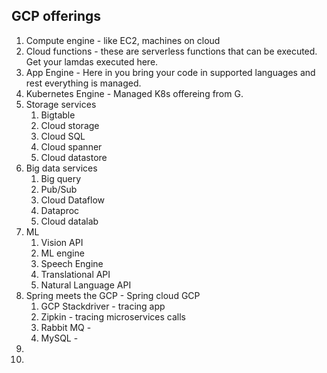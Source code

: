 ## GCP offerings 

1. Compute engine - like EC2, machines on cloud
2. Cloud functions - these are serverless functions that can be executed. Get your lamdas executed here. 
3. App Engine - Here in you bring your code in supported languages and rest everything is managed. 
4. Kubernetes Engine - Managed K8s offereing from G.  
5. Storage services 
   1. Bigtable
   2. Cloud storage
   3. Cloud SQL
   4. Cloud spanner
   5. Cloud datastore
6. Big data services
   1. Big query
   2. Pub/Sub
   3. Cloud Dataflow
   4. Dataproc
   5. Cloud datalab
7. ML 
	1. Vision API
	2. ML engine
	3. Speech Engine
	4. Translational API
	5. Natural Language API
8. Spring meets the GCP - Spring cloud GCP
	1. GCP Stackdriver - tracing app
	2. Zipkin - tracing microservices calls
	3. Rabbit MQ - 
	4. MySQL - 
9. 
10. 
<!--stackedit_data:
eyJoaXN0b3J5IjpbLTE4MTM3NTY0NTgsLTE3NDU1NDE2MjksLT
EyMDE2ODY4NjldfQ==
-->
